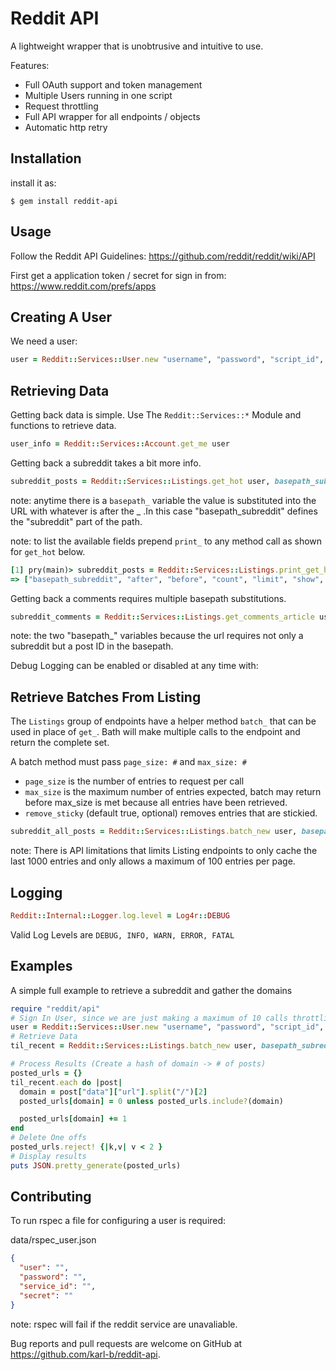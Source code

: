 # Reddit API

A lightweight wrapper that is unobtrusive and intuitive to use.

Features:
  - Full OAuth support and token management
  - Multiple Users running in one script
  - Request throttling
  - Full API wrapper for all endpoints / objects
  - Automatic http retry

## Installation

install it as:

    $ gem install reddit-api

## Usage

Follow the Reddit API Guidelines:  https://github.com/reddit/reddit/wiki/API

First get a application token / secret for sign in from: https://www.reddit.com/prefs/apps


## Creating A User
We need a user:
```ruby
user = Reddit::Services::User.new "username", "password", "script_id", "script_secret", "User Agent Title"
```

## Retrieving Data
Getting back data is simple. Use The `Reddit::Services::*` Module and functions to retrieve data.
```ruby
user_info = Reddit::Services::Account.get_me user
```

Getting back a subreddit takes a bit more info.

```ruby
subreddit_posts = Reddit::Services::Listings.get_hot user, basepath_subreddit: "subreddit_name_without_r_slash", limit:50
```
note: anytime there is a `basepath_` variable the value is substituted into the URL with whatever is after the _ .In this case "basepath_subreddit" defines the "subreddit" part of the path.

note: to list the available fields prepend `print_` to any method call as shown for `get_hot` below.

```ruby
[1] pry(main)> subreddit_posts = Reddit::Services::Listings.print_get_hot                  
=> ["basepath_subreddit", "after", "before", "count", "limit", "show", "sr_detail"]
```

Getting back a comments requires multiple basepath substitutions.
```ruby
subreddit_comments = Reddit::Services::Listings.get_comments_article user, basepath_article:"article_id_from_permalink", basepath_subreddit: "subreddit_without_r_slash", limit:50
```
note: the two "basepath_" variables because the url requires not only a subreddit but a post ID in the basepath.

Debug Logging can be enabled or disabled at any time with:

## Retrieve Batches From Listing

The `Listings` group of endpoints have a helper method `batch_` that can be used in place of `get_`. Bath will make multiple calls to the endpoint and return the complete set.

A batch method must pass `page_size: #` and `max_size: #`
- `page_size` is the number of entries to request per call
- `max_size` is the maximum number of entries expected, batch may return before max_size is met because all entries have been retrieved.
- `remove_sticky` (default true, optional) removes entries that are stickied.  

```ruby
subreddit_all_posts = Reddit::Services::Listings.batch_new user, basepath_subreddit: "subreddit_name_without_r_slash", page_size:100, max_size:2000
```
note: There is API limitations that limits Listing endpoints to only cache the last 1000 entries and only allows a maximum of 100 entries per page.

## Logging

```ruby
Reddit::Internal::Logger.log.level = Log4r::DEBUG
```

Valid Log Levels are `DEBUG, INFO, WARN, ERROR, FATAL`

## Examples

A simple full example to retrieve a subreddit and gather the domains

```ruby
require "reddit/api"
# Sign In User, since we are just making a maximum of 10 calls throttling has been disabled.
user = Reddit::Services::User.new "username", "password", "script_id", "secret", "user-agent-title", request_throttle: false
# Retrieve Data
til_recent = Reddit::Services::Listings.batch_new user, basepath_subreddit: "todayilearned", page_size:100, max_size:500

# Process Results (Create a hash of domain -> # of posts)
posted_urls = {}
til_recent.each do |post|
  domain = post["data"]["url"].split("/")[2]
  posted_urls[domain] = 0 unless posted_urls.include?(domain)

  posted_urls[domain] += 1
end
# Delete One offs
posted_urls.reject! {|k,v| v < 2 }
# Display results
puts JSON.pretty_generate(posted_urls)
```


## Contributing

To run rspec a file for configuring a user is required:

data/rspec_user.json
```json
{
  "user": "",
  "password": "",
  "service_id": "",
  "secret": ""
}
```
note: rspec will fail if the reddit service are unavaliable.

Bug reports and pull requests are welcome on GitHub at https://github.com/karl-b/reddit-api.
